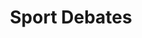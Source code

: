 ---
title: "Sport Debates"
lang: "English"
year: "2021"
links: ['y1v5zp08x0M']
slides: ""
authors: ['Jessica Musulin']
tags: ['Sports']
layout: "workshop"
categories: ["workshops"]
---
